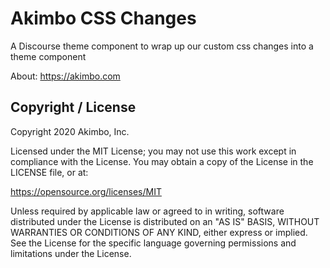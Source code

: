 # Akimbo CSS Changes
A Discourse theme component to wrap up our custom css changes into a theme component

About: https://akimbo.com


## Copyright / License
Copyright 2020 Akimbo, Inc.

Licensed under the MIT License; you may not use this work except in compliance with the License. You may obtain a copy of the License in the LICENSE file, or at:

https://opensource.org/licenses/MIT

Unless required by applicable law or agreed to in writing, software distributed under the License is distributed on an "AS IS" BASIS, WITHOUT WARRANTIES OR CONDITIONS OF ANY KIND, either express or implied. See the License for the specific language governing permissions and limitations under the License.
